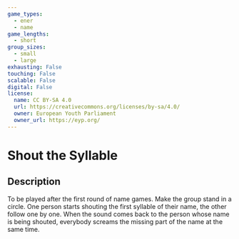 ```yaml
---
game_types:
  - ener
  - name
game_lengths:
  - short
group_sizes:
  - small
  - large
exhausting: False
touching: False
scalable: False
digital: False
license:
  name: CC BY-SA 4.0
  url: https://creativecommons.org/licenses/by-sa/4.0/
  owner: European Youth Parliament
  owner_url: https://eyp.org/
---
```

# Shout the Syllable

## Description
To be played after the first round of name games. Make the group stand in a
circle. One person starts shouting the first syllable of their name, the other
follow one by one. When the sound comes back to the person whose name is
being shouted, everybody screams the missing part of the name at the same
time.
